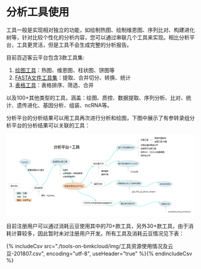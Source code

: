 # 分析工具使用

工具一般是实现相对独立的功能，如绘制热图、绘制维恩图、序列比对、构建进化树等，针对比较个性化的分析内容，您可以通过串联几个工具来实现。相比分析平台，工具更灵活，但是工具不会生成完整的分析报告。

目前百迈客云平台包含3款工具集:
1. [绘图工具](https://console.biocloud.net/static/index.html#/drawtools/intoDrawTool)：热图、维恩图、柱状图、饼图等
2. [FASTA文件工具集](https://console.biocloud.net/static/index.html#/fastatoolset/0/dataimport)：提取、合并切分、转换、统计
3. [表格工具](https://console.biocloud.net/drawtools/formTool/formEdit#!/)：表格排序、筛选、合并

以及100+其他类型的工具，涵盖：绘图、质控、数据提取、序列分析、比对、统计、遗传进化、基因分析、组装、ncRNA等。

分析平台的分析结果可以用工具再次进行分析和绘图，下图中展示了有参转录组分析平台的分析结果可以关联的工具：

![app-tools](tools-on-bmkcloud/img/app-tools.png)

目前注册用户可以通过消耗云豆使用其中的70+款工具，另外30+款工具，由于消耗计算较多，因此暂时未对注册用户开发。所有工具及消耗云豆情况见下表：

{% includeCsv src="./tools-on-bmkcloud/img/工具资源使用情况及云豆-201807.csv", encoding="utf-8", useHeader="true" %}{% endincludeCsv %}